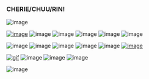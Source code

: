 ### CHERIE/CHUU/RIN! 


![image](https://github.com/cheriecrush/cheriecrush/assets/137821742/7148d5d5-5bb6-4319-8f88-66a55620998d)

[![image](https://github.com/cheriecrush/cheriecrush/assets/137821742/c7960fc4-bdd0-4345-92f4-c05970840b89)](https://gardenia.ju.mp/assets/images/gallery08/f832beef.gif?v=4aad6e15) ![image](https://github.com/cheriecrush/cheriecrush/assets/137821742/a137602b-09da-4806-9b4a-4cfd16c38faf) ![image](https://github.com/cheriecrush/cheriecrush/assets/137821742/f927d46f-45da-4132-8833-469988f18336) ![image](https://github.com/cheriecrush/cheriecrush/assets/137821742/179f4f24-be41-485f-9871-179997990c52) ![image](https://github.com/cheriecrush/cheriecrush/assets/137821742/03d1ef56-d60c-42f9-b224-c98d45673598) ![image](https://github.com/cheriecrush/cheriecrush/assets/137821742/74af6777-d778-4ab5-8c47-233ef19b20cf) 

![image](https://github.com/cheriecrush/cheriecrush/assets/137821742/9429c103-9008-47f3-924a-a813588e0186) ![image](https://github.com/cheriecrush/cheriecrush/assets/137821742/4b804ce1-e364-40ff-b079-388ddf59d1da) ![image](https://github.com/cheriecrush/cheriecrush/assets/137821742/c9f85d95-8759-4d4c-b36f-d845013a85cf) ![image](https://github.com/cheriecrush/cheriecrush/assets/137821742/cd4d098d-e76f-4dad-b33e-839d134acdd7) ![image](https://github.com/cheriecrush/cheriecrush/assets/137821742/b055abbe-9f8d-404d-90d4-cac2f0565299) [ ![image](https://github.com/cheriecrush/cheriecrush/assets/137821742/67cb9209-f238-4efe-a2dc-4ad1d4e36043)](https://supplies.ju.mp/assets/images/gallery02/58c0e50d.gif?v=73b3273e)

[![gif](https://github.com/cheriecrush/cheriecrush/assets/137821742/b948bf0c-f0fd-476b-8eca-b03644e72962)](https://supplies.ju.mp/assets/images/gallery02/1b255b99_original.gif?v=9163b103) ![image](https://github.com/cheriecrush/cheriecrush/assets/137821742/962bbc05-74c8-45c4-9a60-0f9f2b825071) ![image](https://github.com/cheriecrush/cheriecrush/assets/137821742/97471f99-7451-4f53-a39f-5eea891f5fc1) ![image](https://github.com/cheriecrush/cheriecrush/assets/137821742/515fdf38-bf96-4f12-b85e-6b1b45c342cb) 





![image](https://github.com/cheriecrush/cheriecrush/assets/137821742/303d50ba-ee7a-40ef-8a06-d9cf414a3d27)
















